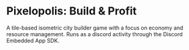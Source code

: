 # Pixelopolis: Build & Profit

A tile-based isometric city builder game with a focus on economy and resource management.
Runs as a discord activity through the Discord Embedded App SDK.